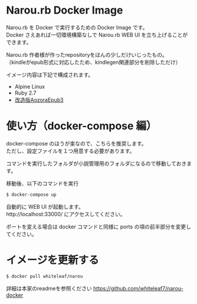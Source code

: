 # Narou.rb Docker Image

Narou.rb を Docker で実行するための Docker Image です。<br>
Docker さえあれば一切環境構築なしで Narou.rb WEB UI を立ち上げることができます。

Narou.rb 作者様が作ったrepositoryをほんの少しだけいじったもの。<br>
（kindleがepub形式に対応したため、kindlegen関連部分を削除しただけ）

イメージ内容は下記で構成されます。

- Alpine Linux
- Ruby 2.7
- [改造版AozoraEpub3](https://github.com/kyukyunyorituryo/AozoraEpub3)


# 使い方（docker-compose 編）

docker-compose のほうが楽なので、こちらを推奨します。<br>
ただし、設定ファイルを１つ用意する必要があります。

コマンドを実行したフォルダが小説管理用のフォルダになるので移動しておきます。

移動後、以下のコマンドを実行

```sh
$ docker-compose up
```

自動的に WEB UI が起動します。<br>
http://localhost:33000/ にアクセスしてください。

ポートを変える場合は docker コマンドと同様に ports の項の前半部分を変更してください。
# イメージを更新する

```sh
$ docker pull whiteleaf/narou
```

詳細は本家のreadmeを参照ください
https://github.com/whiteleaf7/narou-docker

